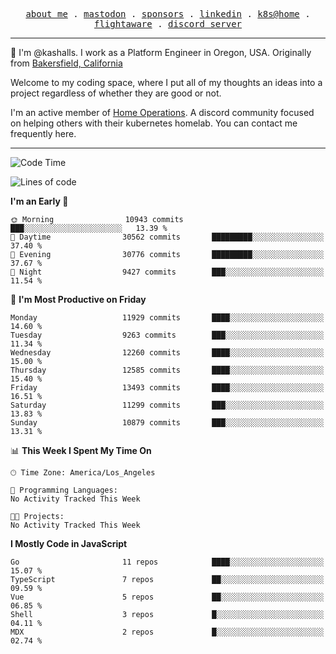 <p align="center">
  <samp>
    <a href="https://jordanjones.org/">about me</a> .
    <a rel="me" href="https://mastodon.social/@kashall">mastodon</a> .
    <a href="https://github.com/sponsors/kashalls">sponsors</a> .
    <a href="https://linkedin.com/in/jordpjones">linkedin</a> .
    <a href="https://github.com/kashalls/home-cluster">k8s@home</a> .
    <a href="https://flightaware.com/adsb/stats/user/kashalls">flightaware</a> .
    <a href="https://discord.gg/V2WrCfqba9">discord server</a>
  </samp>
</p>

----------------------------------------------------------------

:wave: I'm @kashalls. I work as a Platform Engineer in Oregon, USA. Originally from [Bakersfield, California](https://maps.app.goo.gl/QQMtywTWghpXB6Tu6)

Welcome to my coding space, where I put all of my thoughts an ideas into a project regardless of whether they are good or not.

I'm an active member of [Home Operations](https://discord.gg/home-operations). A discord community focused on helping others with their kubernetes homelab. You can contact me frequently here.

----------------------------------------------------------------
<!--START_SECTION:waka-->
![Code Time](http://img.shields.io/badge/Code%20Time-2%2C484%20hrs%2039%20mins-blue)

![Lines of code](https://img.shields.io/badge/From%20Hello%20World%20I%27ve%20Written-10.0%20million%20lines%20of%20code-blue)

**I'm an Early 🐤** 

```text
🌞 Morning                10943 commits       ███░░░░░░░░░░░░░░░░░░░░░░   13.39 % 
🌆 Daytime                30562 commits       █████████░░░░░░░░░░░░░░░░   37.40 % 
🌃 Evening                30776 commits       █████████░░░░░░░░░░░░░░░░   37.67 % 
🌙 Night                  9427 commits        ███░░░░░░░░░░░░░░░░░░░░░░   11.54 % 
```
📅 **I'm Most Productive on Friday** 

```text
Monday                   11929 commits       ████░░░░░░░░░░░░░░░░░░░░░   14.60 % 
Tuesday                  9263 commits        ███░░░░░░░░░░░░░░░░░░░░░░   11.34 % 
Wednesday                12260 commits       ████░░░░░░░░░░░░░░░░░░░░░   15.00 % 
Thursday                 12585 commits       ████░░░░░░░░░░░░░░░░░░░░░   15.40 % 
Friday                   13493 commits       ████░░░░░░░░░░░░░░░░░░░░░   16.51 % 
Saturday                 11299 commits       ███░░░░░░░░░░░░░░░░░░░░░░   13.83 % 
Sunday                   10879 commits       ███░░░░░░░░░░░░░░░░░░░░░░   13.31 % 
```


📊 **This Week I Spent My Time On** 

```text
🕑︎ Time Zone: America/Los_Angeles

💬 Programming Languages: 
No Activity Tracked This Week

🐱‍💻 Projects: 
No Activity Tracked This Week
```

**I Mostly Code in JavaScript** 

```text
Go                       11 repos            ████░░░░░░░░░░░░░░░░░░░░░   15.07 % 
TypeScript               7 repos             ██░░░░░░░░░░░░░░░░░░░░░░░   09.59 % 
Vue                      5 repos             ██░░░░░░░░░░░░░░░░░░░░░░░   06.85 % 
Shell                    3 repos             █░░░░░░░░░░░░░░░░░░░░░░░░   04.11 % 
MDX                      2 repos             █░░░░░░░░░░░░░░░░░░░░░░░░   02.74 % 
```




<!--END_SECTION:waka-->
